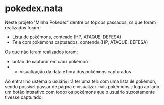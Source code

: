 # pokedex.nata
Neste projeto "Minha Pokedex" dentre os tópicos passados, os que foram realizados foram :
* Lista de pokémons, contendo (HP, ATAQUE, DEFESA)
* Tela com pokémons capturados, contendo (HP, ATAQUE, DEFESA)

Os que não foram realizados foram: 

* botão de capturar em cada pokémon
* * visualização da data e hora dos pokémons capturados 

Ao entrar no sistema o usuário irá ter uma tela com uma lista de pokémon, sendo possível passar de página e visualizar mais pokémons
e logo ao lado um botão interativo com todos os pokémons que o usuário supostamente tivesse capturado.
